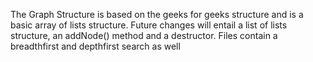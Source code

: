 The Graph Structure is based on the geeks for geeks structure and is a basic array of lists structure. Future changes will entail a list of lists structure,
an addNode() method and a destructor. Files contain a breadthfirst and depthfirst search as well
